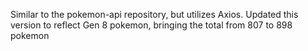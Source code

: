 Similar to the pokemon-api repository, but utilizes Axios.
Updated this version to reflect Gen 8 pokemon, bringing the total from 807 to 898 pokemon
